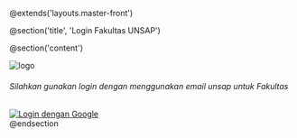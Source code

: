 @extends('layouts.master-front')

@section('title', 'Login Fakultas UNSAP')

@section('content')
<div class="container-fluid min-vh-100 d-flex align-items-center justify-content-center">
    <div class="row w-100 justify-content-center">
        <div class="col-12 col-md-8 col-lg-6">
            <div class="card shadow-sm p-3 p-md-4">
                <div class="text-center mb-4">
                    <img src="{{ url('images/logo-importer.png') }}" alt="logo" class="img-fluid" style="max-width: 200px;">
                </div>
                <h6 class="text-center text-muted mb-4">
                    Silahkan gunakan login dengan menggunakan email unsap untuk Fakultas
                </h6>
                <div class="text-center mt-4">
                    <a href="{{ url('authorized/google') }}" class="d-inline-block">
                        <img src="https://developers.google.com/identity/images/btn_google_signin_dark_normal_web.png" 
                             class="img-fluid" 
                             style="max-width: 250px;"
                             alt="Login dengan Google">
                    </a>
                </div>
            </div>
        </div>
    </div>
</div>
@endsection

